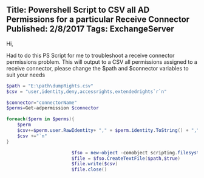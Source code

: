 Title: Powershell Script to CSV all AD Permissions for a particular Receive Connector
Published: 2/8/2017
Tags: ExchangeServer
---

Hi,

Had to do this PS Script for me to troubleshoot a receive connector permissions problem.
This will output to a CSV all permissions assigned to a receive connector, please change the $path and $connector variables to suit your needs  

```powershell
$path = "E:\path\dumpRights.csv"
$csv = "user,identity,deny,accessrights,extendedrights`r`n"

$connector="connectorName"
$perms=Get-adpermission $connector

foreach($perm in $perms){
    $perm
    $csv+=$perm.user.RawIdentity+ "," + $perm.identity.ToString() + "," + $perm.deny.IsPresent + "," + $perm.accessrights + "," + $perm.extendedrights
    $csv +="`n"
}

                        $fso = new-object -comobject scripting.filesystemobject
                        $file = $fso.CreateTextFile($path,$true)
                        $file.write($csv)
                        $file.close() 
```                        
